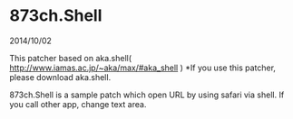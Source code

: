 873ch.Shell
===========
2014/10/02

This patcher based on aka.shell( http://www.iamas.ac.jp/~aka/max/#aka_shell )
*If you use this patcher, please download aka.shell.

873ch.Shell is a sample patch which open URL by using safari via shell.
If you call other app, change text area.
